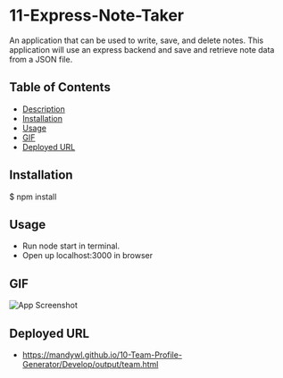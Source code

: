 # 11-Express-Note-Taker
<a name="desc"></a>
An application that can be used to write, save, and delete notes. This application will use an express backend and save and retrieve note data from a JSON file.

## Table of Contents

- [Description](#desc)
- [Installation](#installation)
- [Usage](#Usage)
- [GIF](#GIF)
- [Deployed URL](#Deployed-URL)


## Installation

$ npm install


## Usage

- Run node start in terminal. 
- Open up localhost:3000 in browser


## GIF

![App Screenshot](./public/assets/img/appScreenCapture.gif)


## Deployed URL

- https://mandywl.github.io/10-Team-Profile-Generator/Develop/output/team.html